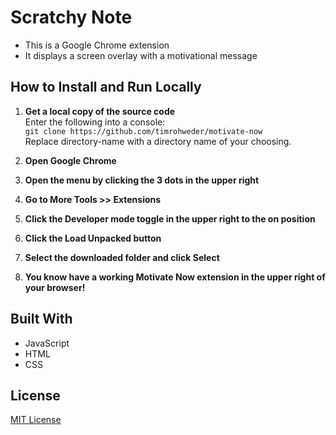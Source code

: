 # Scratchy Note

- This is a Google Chrome extension
- It displays a screen overlay with a motivational message

## How to Install and Run Locally

1. **Get a local copy of the source code**\
   Enter the following into a console:\
   `git clone https://github.com/timrohweder/motivate-now`\
   Replace directory-name with a directory name of your choosing.

2. **Open Google Chrome**

3. **Open the menu by clicking the 3 dots in the upper right**

4. **Go to More Tools >> Extensions**

5. **Click the Developer mode toggle in the upper right to the on position**

6. **Click the Load Unpacked button**

7. **Select the downloaded folder and click Select**

8. **You know have a working Motivate Now extension in the upper right of your browser!**

## Built With

- JavaScript
- HTML
- CSS

## License

[MIT License](https://choosealicense.com/licenses/mit/)

